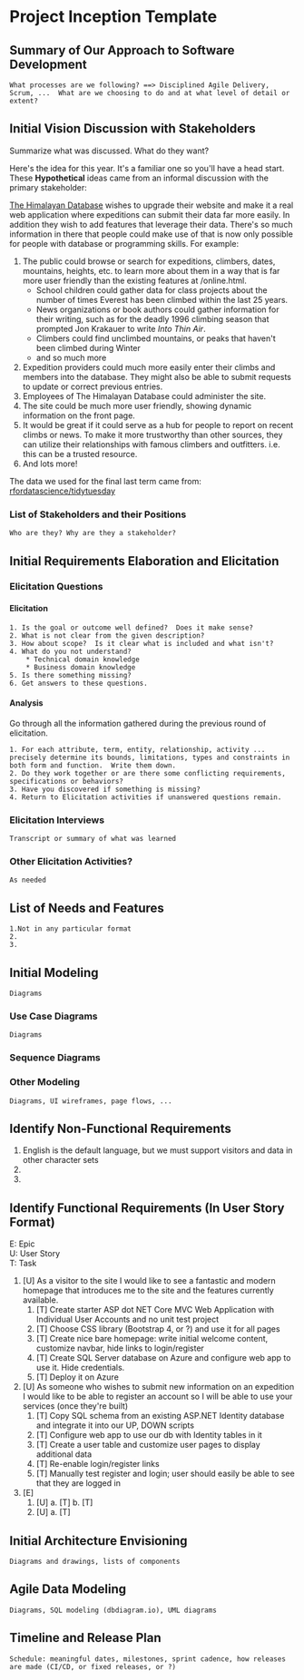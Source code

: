 Project Inception Template
=====================================

## Summary of Our Approach to Software Development

    What processes are we following? ==> Disciplined Agile Delivery, Scrum, ...  What are we choosing to do and at what level of detail or extent?

## Initial Vision Discussion with Stakeholders
Summarize what was discussed.  What do they want?

Here's the idea for this year.  It's a familiar one so you'll have a head start.  These **Hypothetical** ideas came from an informal discussion with the primary stakeholder:

[The Himalayan Database](https://www.himalayandatabase.com/) wishes to upgrade their website and make it a real web application where expeditions can submit their data far more easily.  In addition they wish to add features that leverage their data.  There's so much information in there that people could make use of that is now only possible for people with database or programming skills.  For example:
1. The public could browse or search for expeditions, climbers, dates, mountains, heights, etc. to learn more about them in a way that is far more user friendly than the existing features at /online.html.  
    - School children could gather data for class projects about the number of times Everest has been climbed within the last 25 years.
    - News organizations or book authors could gather information for their writing, such as for the deadly 1996 climbing season that prompted Jon Krakauer to write *Into Thin Air*.
    - Climbers could find unclimbed mountains, or peaks that haven't been climbed during Winter
    - and so much more
2. Expedition providers could much more easily enter their climbs and members into the database.  They might also be able to submit requests to update or correct previous entries.
3. Employees of The Himalayan Database could administer the site.
4. The site could be much more user friendly, showing dynamic information on the front page.
5. It would be great if it could serve as a hub for people to report on recent climbs or news.  To make it more trustworthy than other sources, they can utilize their relationships with famous climbers and outfitters.  i.e. this can be a trusted resource.
6. And lots more!

The data we used for the final last term came from: [rfordatascience/tidytuesday](https://github.com/rfordatascience/tidytuesday/blob/master/data/2020/2020-09-22/readme.md)

### List of Stakeholders and their Positions
    Who are they? Why are they a stakeholder?

## Initial Requirements Elaboration and Elicitation

### Elicitation Questions
#### Elicitation
    1. Is the goal or outcome well defined?  Does it make sense?
    2. What is not clear from the given description?
    3. How about scope?  Is it clear what is included and what isn't?
    4. What do you not understand?
        * Technical domain knowledge
        * Business domain knowledge
    5. Is there something missing?
    6. Get answers to these questions.
#### Analysis
Go through all the information gathered during the previous round of elicitation.  

    1. For each attribute, term, entity, relationship, activity ... precisely determine its bounds, limitations, types and constraints in both form and function.  Write them down.
    2. Do they work together or are there some conflicting requirements, specifications or behaviors?
    3. Have you discovered if something is missing?  
    4. Return to Elicitation activities if unanswered questions remain.

### Elicitation Interviews
    Transcript or summary of what was learned

### Other Elicitation Activities?
    As needed

## List of Needs and Features
    1.Not in any particular format
    2.
    3.

## Initial Modeling
    Diagrams

### Use Case Diagrams
    Diagrams

### Sequence Diagrams

### Other Modeling
    Diagrams, UI wireframes, page flows, ...

## Identify Non-Functional Requirements
1. English is the default language, but we must support visitors and data in other character sets
2.
3.

## Identify Functional Requirements (In User Story Format)

E: Epic  
U: User Story  
T: Task  
1. [U] As a visitor to the site I would like to see a fantastic and modern homepage that introduces me to the site and the features currently available.
   1. [T] Create starter ASP dot NET Core MVC Web Application with Individual User Accounts and no unit test project
   2. [T] Choose CSS library (Bootstrap 4, or ?) and use it for all pages
   3. [T] Create nice bare homepage: write initial welcome content, customize navbar, hide links to login/register
   4. [T] Create SQL Server database on Azure and configure web app to use it. Hide credentials.
   5. [T] Deploy it on Azure
2. [U] As someone who wishes to submit new information on an expedition I would like to be able to register an account so I will be able to use your services (once they're built)
   1. [T] Copy SQL schema from an existing ASP.NET Identity database and integrate it into our UP, DOWN scripts
   2. [T] Configure web app to use our db with Identity tables in it
   3. [T] Create a user table and customize user pages to display additional data
   4. [T] Re-enable login/register links
   5. [T] Manually test register and login; user should easily be able to see that they are logged in
3. [E] 
    1. [U]
        a. [T]
        b. [T]
    2. [U]
        a. [T]

## Initial Architecture Envisioning
    Diagrams and drawings, lists of components

## Agile Data Modeling
    Diagrams, SQL modeling (dbdiagram.io), UML diagrams

## Timeline and Release Plan
    Schedule: meaningful dates, milestones, sprint cadence, how releases are made (CI/CD, or fixed releases, or ?)